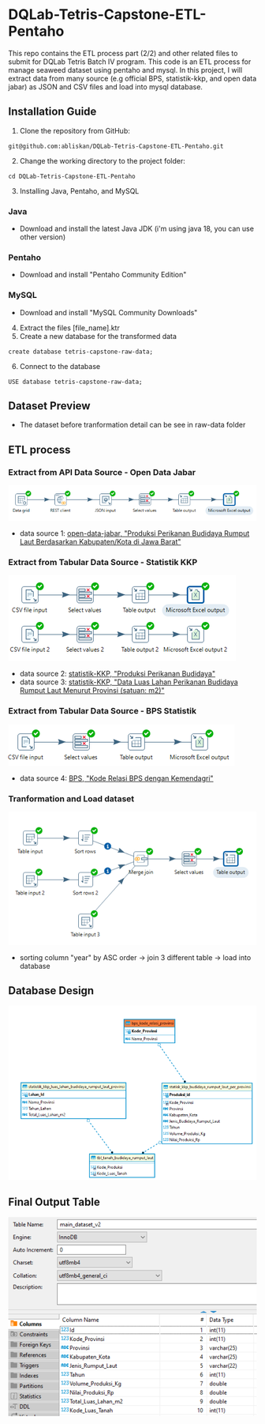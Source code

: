 # DQLab-Tetris-Capstone-ETL-Pentaho
This repo contains the ETL process part (2/2) and other related files to submit for DQLab Tetris Batch IV program.
This code is an ETL process for manage seaweed dataset using pentaho and mysql.
In this project, I will extract data from many source (e.g official BPS, statistik-kkp, and open data jabar) as JSON and CSV files and load into mysql database.

## Installation Guide
1. Clone the repository from GitHub:
```
git@github.com:abliskan/DQLab-Tetris-Capstone-ETL-Pentaho.git
```
2. Change the working directory to the project folder:
```
cd DQLab-Tetris-Capstone-ETL-Pentaho
```
3. Installing Java, Pentaho, and MySQL
### Java
- Download and install the latest Java JDK (i'm using java 18, you can use other version)
### Pentaho
- Download and install "Pentaho Community Edition"
### MySQL
- Download and install "MySQL Community Downloads"
4. Extract the files [file_name].ktr 
5. Create a new database for the transformed data
```
create database tetris-capstone-raw-data;
```
6. Connect to the database 
```
USE database tetris-capstone-raw-data;
```

## Dataset Preview
- The dataset before tranformation detail can be see in raw-data folder

## ETL process
### Extract from API Data Source - Open Data Jabar
![ETL_API](https://github.com/abliskan/DQLab-Tetris-Capstone-ETL-Pentaho/blob/main/asset/images/Capture-1-1-pentaho.PNG)
- data source 1: [open-data-jabar, "Produksi Perikanan Budidaya Rumput Laut Berdasarkan Kabupaten/Kota di Jawa Barat"](https://opendata.jabarprov.go.id/id/dataset/produksi-perikanan-budidaya-rumput-laut-berdasarkan-kabupatenkota-di-jawa-barat)

### Extract from Tabular Data Source - Statistik KKP
![ETL_csv_1](https://github.com/abliskan/DQLab-Tetris-Capstone-ETL-Pentaho/blob/main/asset/images/Capture-1-2-pentaho.PNG)
- data source 2: [statistik-KKP, "Produksi Perikanan Budidaya"](https://statistik.kkp.go.id/home.php?m=prod_ikan_budidaya_kab#panel-footer)
- data source 3: [statistik-KKP, "Data Luas Lahan Perikanan Budidaya Rumput Laut Menurut Provinsi (satuan: m2)"](https://statistik.kkp.go.id/home.php?m=luaslahan&i=7#panel-footer-kpda)

### Extract from Tabular Data Source - BPS Statistik
![ETL_csv_2](https://github.com/abliskan/DQLab-Tetris-Capstone-ETL-Pentaho/blob/main/asset/images/Capture-1-3-pentaho.PNG)
- data source 4: [BPS, "Kode Relasi BPS dengan Kemendagri"](https://sig.bps.go.id/bridging-kode/index)

### Tranformation and Load dataset
![ETL_csv_3](https://github.com/abliskan/DQLab-Tetris-Capstone-ETL-Pentaho/blob/main/asset/images/Capture-3-mysql.PNG)
- sorting column "year" by ASC order -> join 3 different table -> load into database

## Database Design
![mysql_db_design](https://github.com/abliskan/DQLab-Tetris-Capstone-ETL-Pentaho/blob/main/asset/images/Capture-4-mysql.PNG)

## Final Output Table
![Data_table](https://github.com/abliskan/DQLab-Tetris-Capstone-ETL-Pentaho/blob/main/asset/images/Capture-5-mysql.PNG)
